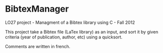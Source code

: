 BibtexManager
=============

LO27 project - Managment of a Bibtex library using C - Fall 2012

This project take a Bibtex file (LaTex library) as an input, and sort it by given criteria (year of publication, author, etc) using a quicksort.

Comments are written in french.
